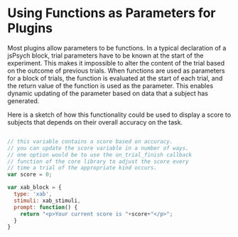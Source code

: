 # Using Functions as Parameters for Plugins

Most plugins allow parameters to be functions. In a typical declaration of a jsPsych block, trial parameters have to be known at the start of the experiment. This makes it impossible to alter the content of the trial based on the outcome of previous trials. When functions are used as parameters for a block of trials, the function is evaluated at the start of each trial, and the return value of the function is used as the parameter. This enables dynamic updating of the parameter based on data that a subject has generated.

Here is a sketch of how this functionality could be used to display a score to subjects that depends on their overall accuracy on the task.

```javascript

// this variable contains a score based on accuracy.
// you can update the score variable in a number of ways.
// one option would be to use the on_trial_finish callback
// function of the core library to adjust the score every
// time a trial of the appropriate kind occurs.
var score = 0; 

var xab_block = {
  type: 'xab',
  stimuli: xab_stimuli,
  prompt: function() {
    return "<p>Your current score is "+score+"</p>";
  }
}
```